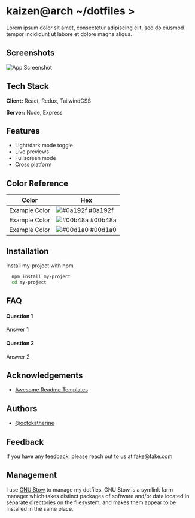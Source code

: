 
# kaizen@arch ~/dotfiles >

Lorem ipsum dolor sit amet, consectetur adipiscing elit, sed do eiusmod tempor incididunt ut labore et dolore magna aliqua.


## Screenshots

![App Screenshot](https://via.placeholder.com/468x300?text=App+Screenshot+Here)


## Tech Stack

**Client:** React, Redux, TailwindCSS

**Server:** Node, Express


## Features

- Light/dark mode toggle
- Live previews
- Fullscreen mode
- Cross platform

## Color Reference

| Color             | Hex                                                                |
| ----------------- | ------------------------------------------------------------------ |
| Example Color | ![#0a192f](https://via.placeholder.com/10/0a192f?text=+) #0a192f |
| Example Color | ![#00b48a](https://via.placeholder.com/10/00b48a?text=+) #00b48a |
| Example Color | ![#00d1a0](https://via.placeholder.com/10/00b48a?text=+) #00d1a0 |


## Installation

Install my-project with npm

```bash
  npm install my-project
  cd my-project
```
    
## FAQ

#### Question 1

Answer 1

#### Question 2

Answer 2


## Acknowledgements

 - [Awesome Readme Templates](https://awesomeopensource.com/project/elangosundar/awesome-README-templates)

 
## Authors

- [@octokatherine](https://www.github.com/octokatherine)


## Feedback

If you have any feedback, please reach out to us at fake@fake.com


## Management

I use [GNU Stow](https://www.gnu.org/software/stow/) to manage my dotfiles. GNU Stow is a symlink farm manager which takes distinct packages of software and/or data located in separate directories on the filesystem, and makes them appear to be installed in the same place. 
